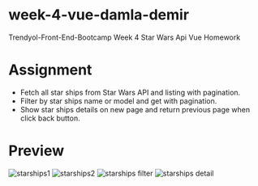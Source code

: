 # week-4-vue-damla-demir
Trendyol-Front-End-Bootcamp Week 4 Star Wars Api Vue Homework

# Assignment
* Fetch all star ships from Star Wars API and listing with pagination.
* Filter by star ships name or model and get with pagination.
* Show star ships details on new page and return previous page when click back button.
 
# Preview
![starships1](https://github.com/Trendyol-Front-End-Bootcamp/week-4-vue-damla-demir/blob/main/star-wars-api/src/assets/images/screenshots/ss1.PNG)
![starships2](https://github.com/Trendyol-Front-End-Bootcamp/week-4-vue-damla-demir/blob/main/star-wars-api/src/assets/images/screenshots/ss2.PNG)
![starships filter](https://github.com/Trendyol-Front-End-Bootcamp/week-4-vue-damla-demir/blob/main/star-wars-api/src/assets/images/screenshots/ss3.PNG)
![starships detail](https://github.com/Trendyol-Front-End-Bootcamp/week-4-vue-damla-demir/blob/main/star-wars-api/src/assets/images/screenshots/ss4.PNG)
